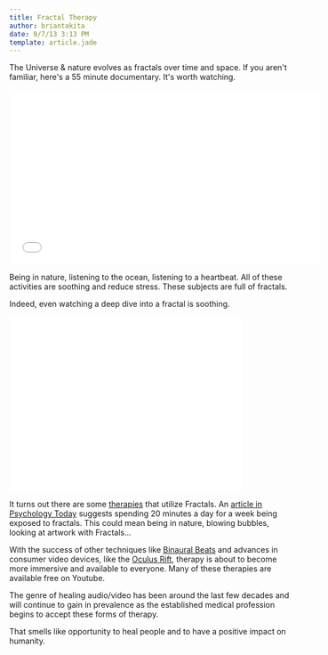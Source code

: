 ```yaml
---
title: Fractal Therapy
author: briantakita
date: 9/7/13 3:13 PM
template: article.jade
---
```


The Universe & nature evolves as fractals over time and space. If you aren't familiar, here's a 55 minute documentary. It's worth watching.

<iframe width="560" height="315" src="//www.youtube.com/embed/LemPnZn54Kw" frameborder="0" allowfullscreen></iframe>

Being in nature, listening to the ocean, listening to a heartbeat. All of these activities are soothing and reduce stress. These subjects are full of fractals.

Indeed, even watching a deep dive into a fractal is soothing.

<iframe width="420" height="315" src="//www.youtube.com/embed/0jGaio87u3A" frameborder="0" allowfullscreen></iframe>

It turns out there are some [therapies](https://www.google.com/search?q=fractal+therapy) that utilize Fractals. An [article in Psychology Today](http://www.psychologytoday.com/blog/codes-joy/201209/fun-fractals) suggests spending 20 minutes a day for a week being exposed to fractals. This could mean being in nature, blowing bubbles, looking at artwork with Fractals...

With the success of other techniques like [Binaural Beats](https://en.wikipedia.org/wiki/Binaural_beats) and advances in consumer video devices, like the [Oculus Rift](http://www.oculusvr.com/), therapy is about to become more immersive and available to everyone. Many of these therapies are available free on Youtube.

The genre of healing audio/video has been around the last few decades and will continue to gain in prevalence as the established medical profession begins to accept these forms of therapy.

That smells like opportunity to heal people and to have a positive impact on humanity.

